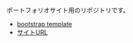 ポートフォリオサイト用のリポジトリです。
- [bootstrap template](https://startbootstrap.com/theme/resume)
- [サイトURL](https://shibuya14.github.io/portfolio_site/)
